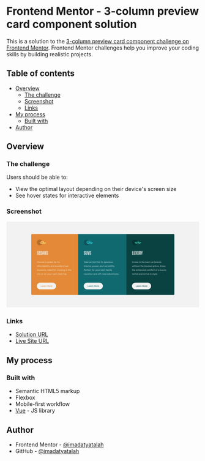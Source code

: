 # Frontend Mentor - 3-column preview card component solution

This is a solution to the [3-column preview card component challenge on Frontend Mentor](https://www.frontendmentor.io/challenges/3column-preview-card-component-pH92eAR2-). Frontend Mentor challenges help you improve your coding skills by building realistic projects.

## Table of contents

- [Overview](#overview)
  - [The challenge](#the-challenge)
  - [Screenshot](#screenshot)
  - [Links](#links)
- [My process](#my-process)
  - [Built with](#built-with)
- [Author](#author)

## Overview

### The challenge

Users should be able to:

- View the optimal layout depending on their device's screen size
- See hover states for interactive elements

### Screenshot

![Screenshot for the 3-column preview card component coding challenge](./screenshot.png)

### Links

- [Solution URL](https://www.frontendmentor.io/solutions/built-using-vuejs-XzAQIqzP9)
- [Live Site URL](https://3-column-preview-card-component-main-swart.vercel.app/)

## My process

### Built with

- Semantic HTML5 markup
- Flexbox
- Mobile-first workflow
- [Vue](https://vuejs.org/) - JS library

## Author

- Frontend Mentor - [@imadatyatalah](https://www.frontendmentor.io/profile/imadatyatalah)
- GitHub - [@imadatyatalah](https://github.com/imadatyatalah)
